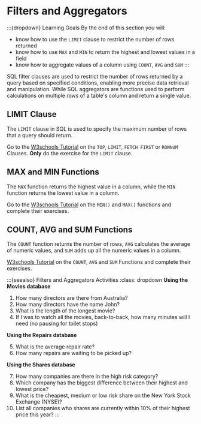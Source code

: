 # Filters and Aggregators

:::{dropdown} Learning Goals
By the end of this section you will:
- know how to use the `LIMIT` clause to restrict the number of rows returned
- know how to use `MAX` and `MIN` to return the highest and lowest values in a field
- know how to aggregate values of a column using `COUNT`, `AVG` and `SUM`
:::

SQL filter clauses are used to restrict the number of rows returned by a query based on specified conditions, enabling more precise data retrieval and manipulation. While SQL aggregators are functions used to perform calculations on multiple rows of a table's column and return a single value.

## LIMIT Clause

The `LIMIT` clause in SQL is used to specify the maximum number of rows that a query should return.

Go to the [W3schools Tutorial](https://www.w3schools.com/sql/sql_top.asp) on the `TOP`, `LIMIT`, `FETCH FIRST` or `ROWNUM` Clauses. **Only** do the exercise for the `LIMIT` clause.

## MAX and MIN Functions

The `MAX` function returns the highest value in a column, while the `MIN` function returns the lowest value in a column.

Go to the [W3schools Tutorial](https://www.w3schools.com/sql/sql_min_max.asp) on the `MIN()` and `MAX()` functions and complete their exercises.

## COUNT, AVG and SUM Functions

The `COUNT` function returns the number of rows, `AVG` calculates the average of numeric values, and `SUM` adds up all the numeric values in a column.

[W3schools Tutorial](https://www.w3schools.com/sql/sql_count_avg_sum.asp) on the `COUNT`, `AVG` and `SUM` Functions and complete their exercises.

:::{seealso} Filters and Aggregators Activities
:class: dropdown
**Using the Movies database**

1. How many directors are there from Australia?
2. How many directors have the name John?
3. What is the length of the longest movie?
4. If I was to watch all the movies, back-to-back, how many minutes will I need (no pausing for toilet stops)

**Using the Repairs database**

5. What is the average repair rate?
6. How many repairs are waiting to be picked up?

**Using the Shares database**

7. How many companies are there in the high risk category?
8. Which company has the biggest difference between their highest and lowest price?
9. What is the cheapest, medium or low risk share on the New York Stock Exchange (NYSE)?
10. List all companies who shares are currently within 10% of their highest price this year?
:::